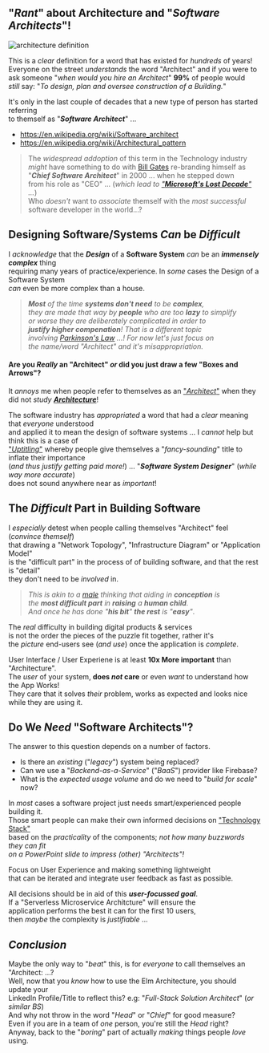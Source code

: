 ## "_Rant_" about Architecture and "_Software Architects_"!


![architecture definition](https://cloud.githubusercontent.com/assets/194400/25768938/eebf2318-3205-11e7-90a4-14bd55632818.png)

This is a _clear_ definition for a word
that has existed for _hundreds_ of years! <br />
Everyone on the street _understands_ the word
"Architect" and if you were to <br />
ask someone "_when would you hire an Architect_"
**99%** of people would <br /> _still_ say:
"_To design, plan and oversee construction of a Building._" <br />

It's only in the last couple of decades that
a new type of person has started referring<br />
to themself as "***Software Architect***" ...

+ https://en.wikipedia.org/wiki/Software_architect
+ https://en.wikipedia.org/wiki/Architectural_pattern

> The _widespread addoption_ of this term
in the Technology industry <br />
_might_ have something to do with
[Bill Gates](https://en.wikipedia.org/wiki/Bill_Gates)
re-branding himself as <br />
"***Chief Software Architect***" in 2000 ... when he stepped down <br />
from his role as "CEO" ... (_which lead to
["**Microsoft's Lost Decade**"](http://www.vanityfair.com/news/business/2012/08/microsoft-lost-mojo-steve-ballmer) ..._)<br />
Who _doesn't_ want to _associate_ themself with the _most successful_ <br />
software developer in the world...?

## Designing Software/Systems _Can_ be _Difficult_

I _acknowledge_ that the ***Design*** of a **Software System**
_can_ be an ***immensely complex*** thing <br />
requiring many years of practice/experience.
In _some_ cases the Design of a Software System <br />
_can_ even be more complex than a house.

> _**Most** of the time **systems don't need** to be **complex**, <br />
they are made that way by **people** who are too **lazy** to simplify <br />
or worse they are deliberately complicated in order to <br />
**justify higher compenation**!
That is a different topic <br /> involving
[Parkinson's Law](https://en.wikipedia.org/wiki/Parkinson%27s_law) ...!
For now let's just focus on <br />
the name/word "Architect" and it's misappropriation._

#### Are you _Really_ an "Architect" _or_ did you just draw a few "Boxes and Arrows"?

It _annoys_ me when people refer to themselves as an
["_Architect_"](https://en.wikipedia.org/wiki/Architect)
when they did not _study_
[***Architecture***](https://en.wikipedia.org/wiki/Architecture)!

The software industry has _appropriated_ a word that had
a _clear_ meaning that _everyone_ understood <br />
and applied it to mean the design of software systems ...
I _cannot_ help but think this is a case of <br />
["_Uptitling_"](https://www.collinsdictionary.com/dictionary/english/uptitling)
whereby people give themselves a "_fancy-sounding_" title
to inflate their importance <br />
(_and thus justify getting paid more!_) ...
"***Software System Designer***" (_while way more accurate_) <br />
does not sound anywhere near as _important_!

## The _Difficult_ Part in Building Software

I _especially_ detest when people calling themselves "Architect"
feel (_convince themself_) <br />
that drawing a "Network Topology", "Infrastructure Diagram"
or "Application Model" <br />
is the "difficult part" in the process of of building software,
and that the rest is "detail" <br />
they don't need to be _involved_ in.

> _This is akin to a [male](https://en.wikipedia.org/wiki/Male) thinking
that aiding in **conception** is <br />
the **most difficult part** in **raising**
a **human child**. <br />
And once he has
done "**his bit**" **the rest** is "**easy**"_.

The _real_ difficulty in building digital products & services  <br />
is not the order the pieces of the puzzle fit together, rather it's <br />
the _picture_ end-users see (_and use_)
once the application is _complete_.

User Interface / User Experiene is at least **10x More important**
than "Architecture". <br />
The _user_ of your system, **does _not_ care**
or even _want_ to understand how the App Works! <br />
They care that it solves _their_ problem,
works as expected and looks nice while they are using it.

## Do We _Need_ "Software Architects"?

The answer to this question depends on a number of factors. <br />
+ Is there an _existing_ ("_legacy_") system being replaced?
+ Can we use a "_Backend-as-a-Service_" ("_BaaS_") provider like Firebase?
+ What is the _expected usage volume_ and do we need to "_build for scale_" now?

In _most_ cases a software project just needs
smart/experienced people building it. <br />
Those smart people can make their own informed decisions
on ["Technology Stack"](https://github.com/dwyl/technology-stack) <br />
based on the _practicality_ of the components;
_not how many buzzwords they can fit <br />
on a PowerPoint slide to impress (other) "Architects"!_

Focus on User Experience and making something lightweight <br />
that can be iterated
and integrate user feedback as fast as possible.

All decisions should be in aid of this ***user-focussed goal***. <br />
If a "Serverless Microservice Architcture" will ensure the <br />
application performs the best it can for the first 10 users, <br />
then _maybe_ the complexity is _justifiable_ ...


## _Conclusion_

Maybe the only way to "_beat_" this,
is for _everyone_ to call themselves an "Architect: ...? <br />
Well, now that you _know_ how to use the Elm Architecture,
you should update your <br />
LinkedIn Profile/Title to reflect this?
e.g: "_Full-Stack Solution Architect_" (_or similar BS_)<br />
And why not throw in the word "_Head_" or "_Chief_" for good measure? <br />
Even if you are in a team of _one_ person, you're still the _Head_ right? <br />
Anyway, back to the "_boring_" part of
actually _making_ things people _love_ using.
